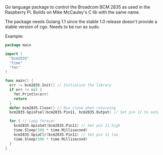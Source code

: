 Go language package to control the Broadcom BCM 2835 as used in the Raspberry
Pi. Builds on Mike McCauley's C lib with the same name.

The package needs Golang 1.1 since the stable 1.0 release doesn't provide a
stable version of cgo. Needs to be run as sudo.

Example:

```go
package main

import (
  "bcm2835"
  "time"
  "fmt"
)

func main() {
  err := bcm2835.Init() // Initialize the library
  if err != nil {
    fmt.Println(err)
    return
  }
  defer bcm2835.Close() // Run close when returning
  bcm2835.GpioFsel(bcm2835.Pin11, bcm2835.Output) // Set pin 11 to output

  for { // Loop forever
    bcm2835.GpioSet(bcm2835.Pin11) // Set pin 11 high
    time.Sleep(500 * time.Millisecond)
    bcm2835.GpioClr(bcm2835.Pin11) // Set pin 11 low
    time.Sleep(500 * time.Millisecond)
  }
}
```

